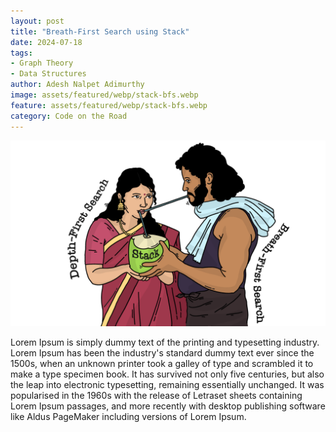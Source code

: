 ```yaml
---
layout: post
title: "Breath-First Search using Stack"
date: 2024-07-18
tags:
- Graph Theory
- Data Structures
author: Adesh Nalpet Adimurthy
image: assets/featured/webp/stack-bfs.webp
feature: assets/featured/webp/stack-bfs.webp
category: Code on the Road
---
```


<img class="center-image-0 center-image" src="./assets/featured/stack-bfs.png" />

<p>Lorem Ipsum is simply dummy text of the printing and typesetting industry. Lorem Ipsum has been the industry's standard dummy text ever since the 1500s, when an unknown printer took a galley of type and scrambled it to make a type specimen book. It has survived not only five centuries, but also the leap into electronic typesetting, remaining essentially unchanged. It was popularised in the 1960s with the release of Letraset sheets containing Lorem Ipsum passages, and more recently with desktop publishing software like Aldus PageMaker including versions of Lorem Ipsum.</p>